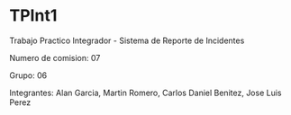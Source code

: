 # TPInt1
Trabajo Practico Integrador - Sistema de Reporte de Incidentes 

Numero de comision: 07

Grupo: 06

Integrantes: Alan Garcia, Martin Romero, Carlos Daniel Benitez, Jose Luis Perez
